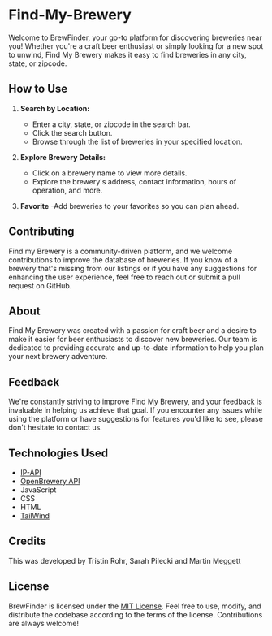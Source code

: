 # Find-My-Brewery

Welcome to BrewFinder, your go-to platform for discovering breweries near you! Whether you're a craft beer enthusiast or simply looking for a new spot to unwind, Find My Brewery makes it easy to find breweries in any city, state, or zipcode.

## How to Use

1. **Search by Location:**
   - Enter a city, state, or zipcode in the search bar.
   - Click the search button.
   - Browse through the list of breweries in your specified location.

2. **Explore Brewery Details:**
   - Click on a brewery name to view more details.
   - Explore the brewery's address, contact information, hours of operation, and more.

3. **Favorite**
    -Add breweries to your favorites so you can plan ahead.


## Contributing

Find my Brewery is a community-driven platform, and we welcome contributions to improve the database of breweries. If you know of a brewery that's missing from our listings or if you have any suggestions for enhancing the user experience, feel free to reach out or submit a pull request on GitHub.

## About

Find My Brewery was created with a passion for craft beer and a desire to make it easier for beer enthusiasts to discover new breweries. Our team is dedicated to providing accurate and up-to-date information to help you plan your next brewery adventure.

## Feedback

We're constantly striving to improve Find My Brewery, and your feedback is invaluable in helping us achieve that goal. If you encounter any issues while using the platform or have suggestions for features you'd like to see, please don't hesitate to contact us.

## Technologies Used

- [IP-API](https://ip-api.com/docs)
- [OpenBrewery API](https://www.openbrewerydb.org/documentation/)
- JavaScript
- CSS
- HTML
- [TailWind](https://tailwindcss.com/)

## Credits

This was developed by Tristin Rohr, Sarah Pilecki and Martin Meggett

## License

BrewFinder is licensed under the [MIT License](#). Feel free to use, modify, and distribute the codebase according to the terms of the license. Contributions are always welcome!





